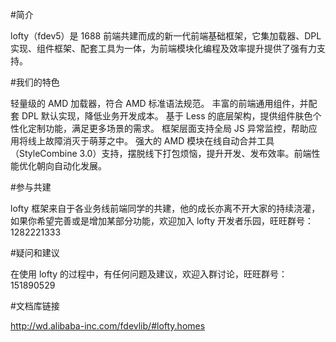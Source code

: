 #简介

lofty（fdev5）是 1688 前端共建而成的新一代前端基础框架，它集加载器、DPL 实现、组件框架、配套工具为一体，为前端模块化编程及效率提升提供了强有力支持。

#我们的特色

轻量级的 AMD 加载器，符合 AMD 标准语法规范。
丰富的前端通用组件，并配套 DPL 默认实现，降低业务开发成本。
基于 Less 的底层架构，提供组件肤色个性化定制功能，满足更多场景的需求。
框架层面支持全局 JS 异常监控，帮助应用将线上故障消灭于萌芽之中。
强大的 AMD 模块在线自动合并工具（StyleCombine 3.0）支持，摆脱线下打包烦恼，提升开发、发布效率。前端性能优化朝向自动化发展。

#参与共建

lofty 框架来自于各业务线前端同学的共建，他的成长亦离不开大家的持续浇灌，如果你希望完善或是增加某部分功能，欢迎加入 lofty 开发者乐园，旺旺群号：1282221333 

#疑问和建议

在使用 lofty 的过程中，有任何问题及建议，欢迎入群讨论，旺旺群号：151890529  


#文档库链接

http://wd.alibaba-inc.com/fdevlib/#lofty.homes